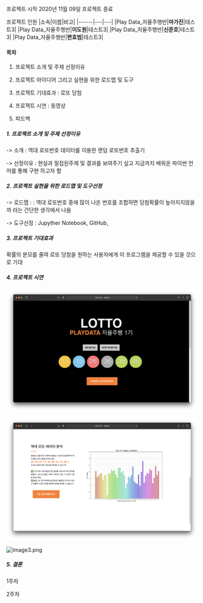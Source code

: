 
<html>
<head>

</head>


프로젝트 시작 2020년 11월 09일
프로젝트 종료

프로젝트 인원
|소속|이름|비고|
|------|---|---|
|Play Data_자율주행반|**마가진**|테스트3|
|Play Data_자율주행반|**이도원**|테스트3|
|Play Data_자율주행반|**신준호**|테스트3|
|Play Data_자율주행반|**편효범**|테스트3|

#### 목차 ####
1. 프로젝트 소개 및 주제 선정이유 

2. 프로젝트 아이디어 그리고 실현을 위한 로드맵 및 도구

3. 프로젝트 기대효과 : 로또 당첨

4. 프로젝트 시연 : 동영상 

5. 피드백 

##### 1. 프로젝트 소개 및 주제 선정이유
-> 소개 : 역대 로또번호 데이터를 이용한 랜덤 로또번호 추출기

-> 선정이유 : 현실과 밀접된주제 및 결과를 보여주기 싶고 지금까지 배워온 파이썬 언어를 통해 구현 하고자 함

##### 2. 프로젝트 실현을 위한 로드맵 및 도구선정
-> 로드맵 : : 역대 로또번호 중에 많이 나온 번호를 조합하면 당첨확률이 높아지지않을까 라는 간단한 생각에서 나옴 

-> 도구선정 : Jupyther Notebook, GitHub, 

##### 3. 프로젝트 기대효과
확률의 분모를 줄여 로또 당첨을 원하는 사용자에게 이 프로그램을 제공할 수 있을 것으로 기대

##### 4. 프로젝트 시연
![image1.png](./image/image1.png)

![image2.png](./image/image2.png)

![image3.png](./image/image3.png)
 
##### 5. 결론
1주차  

2주차



